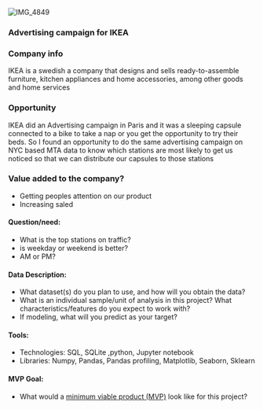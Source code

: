 ![IMG_4849](https://user-images.githubusercontent.com/63314269/131738196-70750756-8fd4-4af2-9a66-7571eee3a19f.JPG)


### Advertising campaign for IKEA

### Company info
IKEA is a swedish a company that designs and sells ready-to-assemble furniture, kitchen appliances and home accessories, among other goods and home services

### Opportunity  
IKEA did an Advertising campaign in Paris and it was a sleeping capsule connected to a bike to take a nap or you get the opportunity to try their beds. So I found an opportunity to do the same advertising campaign on NYC based MTA data to know which stations are most likely to get us noticed so that we can distribute our capsules to those stations

### Value added to the company?
* Getting peoples attention on our product
* Increasing saled



#### Question/need:
* What is the top stations on traffic?
* is weekday or weekend is better?
* AM or PM?

#### Data Description:
* What dataset(s) do you plan to use, and how will you obtain the data?
* What is an individual sample/unit of analysis in this project? What characteristics/features do you expect to work with? 
* If modeling, what will you predict as your target?

#### Tools:
* Technologies: SQL, SQLite ,python, Jupyter notebook
* Libraries: Numpy, Pandas, Pandas profiling, Matplotlib, Seaborn, Sklearn

#### MVP Goal:
* What would a [minimum viable product (MVP)](./mvp.md) look like for this project?
